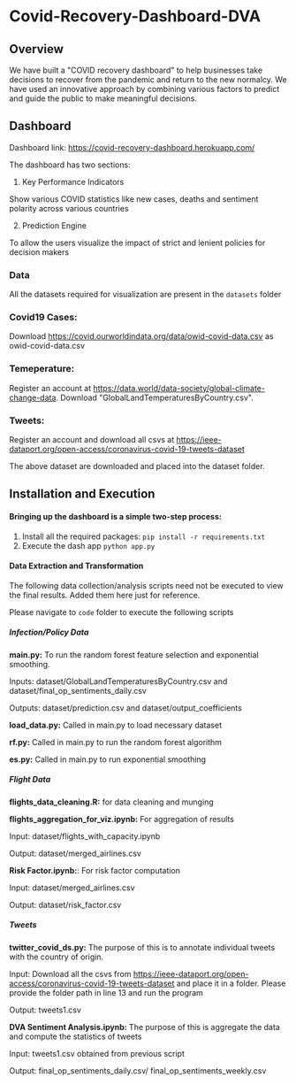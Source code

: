 # Covid-Recovery-Dashboard-DVA

## Overview
We have built a "COVID recovery dashboard" to help businesses take decisions to recover from the pandemic and return to the new normalcy. We have used an innovative approach by combining various factors to predict and guide the public to make meaningful decisions.

## Dashboard

Dashboard link: https://covid-recovery-dashboard.herokuapp.com/

The dashboard has two sections:

1. Key Performance Indicators

Show various COVID statistics like new cases, deaths and sentiment polarity across various countries



2. Prediction Engine

To allow the users visualize the impact of strict and lenient policies for decision makers


### Data
All the datasets required for visualization are present in the `datasets` folder
### Covid19 Cases:
Download https://covid.ourworldindata.org/data/owid-covid-data.csv as owid-covid-data.csv
### Temeperature: 
Register an account at https://data.world/data-society/global-climate-change-data. Download "GlobalLandTemperaturesByCountry.csv".
### Tweets:
Register an account and download all csvs at https://ieee-dataport.org/open-access/coronavirus-covid-19-tweets-dataset




The above dataset are downloaded and placed into the dataset folder.

## Installation and Execution 
#### Bringing up the dashboard is a simple two-step process:
1. Install all the required packages:
`pip install -r requirements.txt`
2. Execute the dash app
`python app.py`

#### Data Extraction and Transformation

The following data collection/analysis scripts need not be executed to view the final results. Added them here just for reference.

Please navigate to `code` folder to execute the following scripts

##### Infection/Policy Data
**main.py:** To run the random forest feature selection and exponential smoothing. 

Inputs: dataset/GlobalLandTemperaturesByCountry.csv and dataset/final_op_sentiments_daily.csv

Outputs: dataset/prediction.csv and dataset/output_coefficients

**load_data.py:** Called in main.py to load necessary dataset

**rf.py:** Called in main.py to run the random forest algorithm

**es.py:** Called in main.py to run exponential smoothing

##### Flight Data
**flights_data_cleaning.R:** for data cleaning and munging

**flights_aggregation_for_viz.ipynb:** For aggregation of results

Input: dataset/flights_with_capacity.ipynb

Output: dataset/merged_airlines.csv

**Risk Factor.ipynb:**: For risk factor computation

Input: dataset/merged_airlines.csv

Output: dataset/risk_factor.csv

##### Tweets
**twitter_covid_ds.py:** The purpose of this is to annotate individual tweets with the country of origin.

Input: Download all the csvs from https://ieee-dataport.org/open-access/coronavirus-covid-19-tweets-dataset and place it in a folder. Please provide the folder path in line 13 and run the program

Output: tweets1.csv 

**DVA Sentiment Analysis.ipynb:** The purpose of this is aggregate the data and compute the statistics of tweets

Input: tweets1.csv obtained from previous script

Output: final_op_sentiments_daily.csv/ final_op_sentiments_weekly.csv
